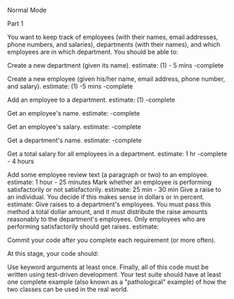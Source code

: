 Normal Mode

Part 1

You want to keep track of employees (with their names, email addresses, phone numbers, and salaries), departments (with their names), and which employees are in which department. You should be able to:

Create a new department (given its name).
estimate: (1)     - 5 mins
-complete

Create a new employee (given his/her name, email address, phone number, and salary).
estimate: (1)     -5 mins
-complete

Add an employee to a department.
estimate: (1)
-complete

Get an employee's name.
estimate:
-complete

Get an employee's salary.
estimate:
-complete

Get a department's name.
estimate:
-complete

Get a total salary for all employees in a department.
estimate: 1 hr
-complete - 4 hours

Add some employee review text (a paragraph or two) to an employee.
estimate: 1 hour - 25 minutes
Mark whether an employee is performing satisfactorily or not satisfactorily.
estimate: 25 min - 30 min
Give a raise to an individual. You decide if this makes sense in dollars or in percent.
estimate:
Give raises to a department's employees. You must pass this method a total dollar amount, and it must distribute the raise amounts reasonably to the department's employees. Only employees who are performing satisfactorily should get raises.
estimate:

Commit your code after you complete each requirement (or more often).

At this stage, your code should:

Use keyword arguments at least once.
Finally, all of this code must be written using test-driven development. Your test suite should have at least one complete example (also known as a "pathological" example) of how the two classes can be used in the real world.
